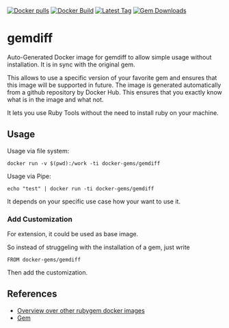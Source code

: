 [![Docker pulls](https://img.shields.io/docker/pulls/rubygem/gemdiff.svg)](https://hub.docker.com/r/rubygem/gemdiff/)
[![Docker Build](https://img.shields.io/docker/automated/rubygem/gemdiff.svg)](https://hub.docker.com/r/rubygem/gemdiff/)
[![Latest Tag](https://img.shields.io/github/tag/docker-rubygem/gemdiff.svg)](https://hub.docker.com/r/rubygem/gemdiff/)
[![Gem Downloads](https://img.shields.io/gem/dt/gemdiff.svg)](https://rubygems.org/gems/gemdiff/)
# gemdiff

Auto-Generated Docker image for gemdiff to allow simple usage without installation.
It is in sync with the original gem.

This allows to use a specific version of your favorite gem and ensures that this image will be supported in future.
The image is generated automatically from a github repository by Docker Hub.
This ensures that you exactly know what is in the image and what not.

It lets you use Ruby Tools without the need to install ruby on your machine.

## Usage

Usage via file system:

`docker run -v $(pwd):/work -ti docker-gems/gemdiff`

Usage via Pipe:

`echo "test" | docker run -ti docker-gems/gemdiff`

It depends on your specific use case how your want to use it.

### Add Customization

For extension, it could be used as base image.

So instead of struggeling with the installation of a gem, just write

`FROM docker-gems/gemdiff`

Then add the customization.

## References

 - [Overview over other rubygem docker images](https://github.com/thinkbot/docker-rubygem)
 - [Gem](https://rubygems.org/gems/gemdiff/)

